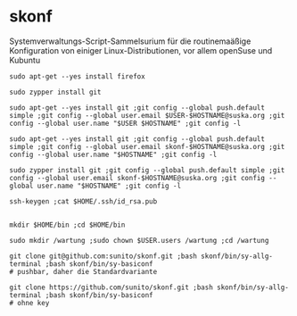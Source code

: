 skonf
=====

Systemverwaltungs-Script-Sammelsurium für die routinemaäßige Konfiguration von einiger Linux-Distributionen, vor allem openSuse und Kubuntu

    sudo apt-get --yes install firefox  
    
    sudo zypper install git
    
    sudo apt-get --yes install git ;git config --global push.default simple ;git config --global user.email $USER-$HOSTNAME@suska.org ;git config --global user.name "$USER $HOSTNAME" ;git config -l
    
    sudo apt-get --yes install git ;git config --global push.default simple ;git config --global user.email skonf-$HOSTNAME@suska.org ;git config --global user.name "$HOSTNAME" ;git config -l

    sudo zypper install git ;git config --global push.default simple ;git config --global user.email skonf-$HOSTNAME@suska.org ;git config --global user.name "$HOSTNAME" ;git config -l

    ssh-keygen ;cat $HOME/.ssh/id_rsa.pub
    

    mkdir $HOME/bin ;cd $HOME/bin

    sudo mkdir /wartung ;sudo chown $USER.users /wartung ;cd /wartung
    
    git clone git@github.com:sunito/skonf.git ;bash skonf/bin/sy-allg-terminal ;bash skonf/bin/sy-basiconf
    # pushbar, daher die Standardvariante

    git clone https://github.com/sunito/skonf.git ;bash skonf/bin/sy-allg-terminal ;bash skonf/bin/sy-basiconf
    # ohne key
    
